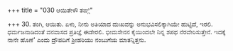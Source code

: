 +++
title = "030 ಆಯಿತೇಳೌ ತಙ್ಗಿ"

+++
30. ತಂಗಿ, ಆಯಿತು. ಏಳು, ನೀನು ಅತಿಯಾದ ದುಃಖವನ್ನು ಅನುಭವಿಸಲಿಕ್ಕಾಗಿಯೇ ಹುಟ್ಟಿದೆ, ಇರಲಿ. ಧರ್ಮಜನಾಡಿದಂತೆ ವನವಾಸದ ಪ್ರತಿಜ್ಞೆ ಈಡೇರಲಿ. ಭೀಮಸೇನನ ಕೈಯಿಂದಲೇ ನಿನ್ನ ಶಪಥ ನೆರವೇರಿಸುತ್ತೇನೆ. ಇದಕ್ಕೆ ನಾನೇ ಹೊಣೆ' ಎಂದು ದ್ರೌಪದಿಗೆ ಶ್ರೀಹರಿಯು ನಂಬುಗೆಯ ಮಾತನ್ನಿತ್ತನು.